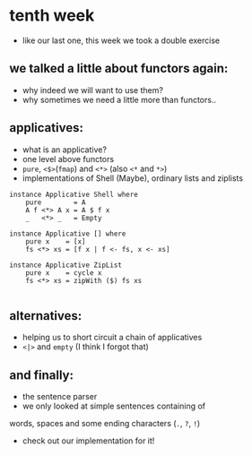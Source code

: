 tenth week
==============

* like our last one, this week we took a double exercise

we talked a little about functors again:
----------------------------------
* why indeed we will want to use them?
* why sometimes we need a little more than functors..

applicatives:
--------------------------------
* what is an applicative?
* one level above functors
* `pure`, `<$>`(`fmap`) and `<*>` (also `<*` and `*>`)
* implementations of Shell (Maybe), ordinary lists and ziplists
```
instance Applicative Shell where
    pure        = A
    A f <*> A x = A $ f x
    _   <*> _   = Empty

instance Applicative [] where
    pure x    = [x]
    fs <*> xs = [f x | f <- fs, x <- xs]

instance Applicative ZipList
    pure x    = cycle x
    fs <*> xs = zipWith ($) fs xs
    
```


alternatives:
----------------------------------
* helping us to short circuit a chain of applicatives
* `<|>` and `empty` (I think I forgot that)


and finally:
-----------------------------------
* the sentence parser
* we only looked at simple sentences containing of

words, spaces and some ending characters (`.`, `?`, `!`)
* check out our implementation for it!
